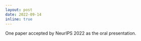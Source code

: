 ```yaml
---
layout: post
date: 2022-09-14
inline: true
---
```


One paper accepted by NeurIPS 2022 as the oral presentation. 
